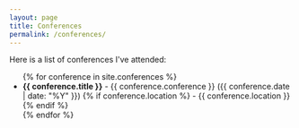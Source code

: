 ```yaml
---
layout: page
title: Conferences
permalink: /conferences/
---
```


Here is a list of conferences I've attended:

<ul>
{% for conference in site.conferences %}
  <li>
    <strong>{{ conference.title }}</strong> - {{ conference.conference }} ({{ conference.date | date: "%Y" }})
    {% if conference.location %} - {{ conference.location }}{% endif %}
  </li>
{% endfor %}
</ul>
